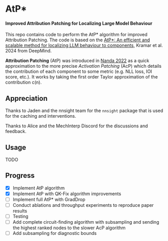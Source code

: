 # AtP*

#### Improved Attribution Patching for Localizing Large Model Behaviour

This repo contains code to perform the AtP* algorithm for improved Attribution Patching. The code is based on the [AtP*: An efficient and scalable method for localizing LLM behaviour to components](https://arxiv.org/pdf/2403.00745.pdf), Kramar et al. 2024 from DeepMind.

**Attribution Patching** (AtP) was introduced in [Nanda 2022](https://www.neelnanda.io/mechanistic-interpretability/attribution-patching) as a quick approximation to the more precise _Activation Patching_ (AcP) which details the contribution of each component to some metric (e.g. NLL loss, IOI score, etc.). It works by taking the first order Taylor approximation of the contribution c(n).


## Appreciation

Thanks to Jaden and the nnsight team for the `nnsight` package that is used for the caching and interventions.

Thanks to Alice and the MechInterp Discord for the discussions and feedback.

## Usage

TODO

## Progress

- [x] Implement AtP algorithm
- [x] Implement AtP with QK-Fix algorithm improvements
- [ ] Implement full AtP* with GradDrop
- [ ] Conduct ablations and throughput experiments to reproduce paper results
- [ ] Testing
- [ ] Add complete circuit-finding algorithm with subsampling and sending the highest ranked nodes to the slower AcP algorithm
- [ ] Add subsampling for diagnostic bounds
